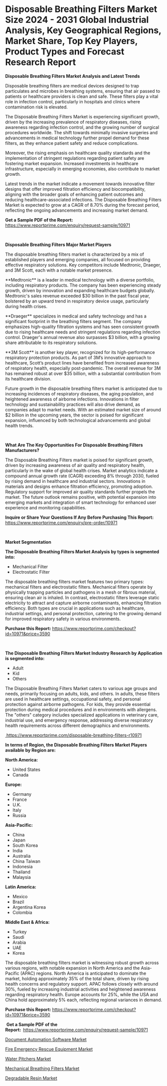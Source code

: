 <p><h1>Disposable Breathing Filters Market Size 2024 - 2031 Global Industrial Analysis, Key Geographical Regions, Market Share, Top Key Players, Product Types and Forecast Research Report</h1></p><p><strong>Disposable Breathing Filters Market Analysis and Latest Trends</strong></p>
<p><p>Disposable breathing filters are medical devices designed to trap particulates and microbes in breathing systems, ensuring that air passed to patients or healthcare providers is clean and safe. These filters play a vital role in infection control, particularly in hospitals and clinics where contamination risk is elevated.</p><p>The Disposable Breathing Filters Market is experiencing significant growth, driven by the increasing prevalence of respiratory diseases, rising awareness regarding infection control, and the growing number of surgical procedures worldwide. The shift towards minimally invasive surgeries and advancements in medical technology further propel demand for these filters, as they enhance patient safety and reduce complications.</p><p>Moreover, the rising emphasis on healthcare quality standards and the implementation of stringent regulations regarding patient safety are fostering market expansion. Increased investments in healthcare infrastructure, especially in emerging economies, also contribute to market growth. </p><p>Latest trends in the market indicate a movement towards innovative filter designs that offer improved filtration efficiency and biocompatibility, aligning with the broader goals of enhancing patient outcomes and reducing healthcare-associated infections. The Disposable Breathing Filters Market is expected to grow at a CAGR of 8.70% during the forecast period, reflecting the ongoing advancements and increasing market demand.</p></p>
<p><strong>Get a Sample PDF of the Report:&nbsp;</strong> <a href="https://www.reportprime.com/enquiry/request-sample/10971">https://www.reportprime.com/enquiry/request-sample/10971</a></p>
<p>&nbsp;</p>
<p><strong>Disposable Breathing Filters Major Market Players</strong></p>
<p><p>The disposable breathing filters market is characterized by a mix of established players and emerging companies, all focused on providing effective respiratory solutions. Key competitors include Medtronic, Draeger, and 3M Scott, each with a notable market presence.</p><p>**Medtronic** is a leader in medical technology with a diverse portfolio, including respiratory products. The company has been experiencing steady growth, driven by innovation and expanding healthcare budgets globally. Medtronic's sales revenue exceeded $30 billion in the past fiscal year, bolstered by an upward trend in respiratory device usage, particularly during health crises.</p><p>**Draeger** specializes in medical and safety technology and has a significant footprint in the breathing filters segment. The company emphasizes high-quality filtration systems and has seen consistent growth due to rising healthcare needs and stringent regulations regarding infection control. Draeger's annual revenue also surpasses $3 billion, with a growing share attributable to its respiratory solutions.</p><p>**3M Scott** is another key player, recognized for its high-performance respiratory protection products. As part of 3M’s innovative approach to healthcare, Scott’s product lines have benefited from increased awareness of respiratory health, especially post-pandemic. The overall revenue for 3M has remained robust at over $35 billion, with a substantial contribution from its healthcare division.</p><p>Future growth in the disposable breathing filters market is anticipated due to increasing incidences of respiratory diseases, the aging population, and heightened awareness of airborne infections. Innovations in filter technology and sustainability practices will also drive demand, as companies adapt to market needs. With an estimated market size of around $2 billion in the upcoming years, the sector is poised for significant expansion, influenced by both technological advancements and global health trends.</p></p>
<p>&nbsp;</p>
<p><strong>What Are The Key Opportunities For Disposable Breathing Filters Manufacturers?</strong></p>
<p><p>The Disposable Breathing Filters market is poised for significant growth, driven by increasing awareness of air quality and respiratory health, particularly in the wake of global health crises. Market analytics indicate a compound annual growth rate (CAGR) exceeding 8% through 2030, fueled by rising demand in healthcare and industrial sectors. Innovations in materials and designs enhance filtration efficiency, promoting adoption. Regulatory support for improved air quality standards further propels the market. The future outlook remains positive, with potential expansion into emerging markets and integration of smart technology for enhanced user experience and monitoring capabilities.</p></p>
<p><strong>Inquire or Share Your Questions If Any Before Purchasing This Report:</strong> <a href="https://www.reportprime.com/enquiry/pre-order/10971">https://www.reportprime.com/enquiry/pre-order/10971</a></p>
<p>&nbsp;</p>
<p><strong>Market Segmentation</strong></p>
<p><strong>The Disposable Breathing Filters Market Analysis by types is segmented into:</strong></p>
<p><ul><li>Mechanical Filter</li><li>Electrostatic Filter</li></ul></p>
<p><p>The disposable breathing filters market features two primary types: mechanical filters and electrostatic filters. Mechanical filters operate by physically trapping particles and pathogens in a mesh or fibrous material, ensuring clean air is inhaled. In contrast, electrostatic filters leverage static electricity to attract and capture airborne contaminants, enhancing filtration efficiency. Both types are crucial in applications such as healthcare, industrial settings, and personal protection, catering to the growing demand for improved respiratory safety in various environments.</p></p>
<p><strong>Purchase this Report:&nbsp;</strong><a href="https://www.reportprime.com/checkout?id=10971&price=3590">https://www.reportprime.com/checkout?id=10971&price=3590</a></p>
<p>&nbsp;</p>
<p><strong>The Disposable Breathing Filters Market Industry Research by Application is segmented into:</strong></p>
<p><ul><li>Adult</li><li>Kid</li><li>Others</li></ul></p>
<p><p>The Disposable Breathing Filters Market caters to various age groups and needs, primarily focusing on adults, kids, and others. In adults, these filters are used in healthcare settings, occupational safety, and personal protection against airborne pathogens. For kids, they provide essential protection during medical procedures and in environments with allergens. The "others" category includes specialized applications in veterinary care, industrial use, and emergency response, addressing diverse respiratory health requirements across different demographics and environments.</p></p>
<p><a href="https://www.reportprime.com/disposable-breathing-filters-r10971">&nbsp;https://www.reportprime.com/disposable-breathing-filters-r10971</a></p>
<p><strong>In terms of Region, the Disposable Breathing Filters Market Players available by Region are:</strong></p>
<p>
    <p> <strong> North America: </strong>
        <ul>
            <li>United States</li>
            <li>Canada</li>
        </ul>
        </p> 
    <p> <strong> Europe: </strong>
        <ul>
            <li>Germany</li>
            <li>France</li>
            <li>U.K.</li>
            <li>Italy</li>
            <li>Russia</li>
        </ul>
        </p> 
    <p> <strong> Asia-Pacific: </strong>
        <ul>
            <li>China</li>
            <li>Japan</li>
            <li>South Korea</li>
            <li>India</li>
            <li>Australia</li>
            <li>China Taiwan</li>
            <li>Indonesia</li>
            <li>Thailand</li>
            <li>Malaysia</li>
        </ul>
        </p> 
    <p> <strong> Latin America: </strong>
        <ul>
            <li>Mexico</li>
            <li>Brazil</li>
            <li>Argentina Korea</li>
            <li>Colombia</li>
        </ul>
        </p> 
    <p> <strong> Middle East & Africa: </strong>
        <ul>
            <li>Turkey</li>
            <li>Saudi</li>
            <li>Arabia</li>
            <li>UAE</li>
            <li>Korea</li>
        </ul>
    </p>
    </p>
<p><p>The disposable breathing filters market is witnessing robust growth across various regions, with notable expansion in North America and the Asia-Pacific (APAC) regions. North America is anticipated to dominate the market, holding approximately 35% of the total share, driven by rising health concerns and regulatory support. APAC follows closely with around 30%, fueled by increasing industrial activities and heightened awareness regarding respiratory health. Europe accounts for 25%, while the USA and China hold approximately 5% each, reflecting regional variances in demand.</p></p>
<p><strong>Purchase this Report: </strong><a href="https://www.reportprime.com/checkout?id=10971&price=3590">https://www.reportprime.com/checkout?id=10971&price=3590</a></p>
<p>&nbsp;<strong>Get a Sample PDF of the Report:&nbsp;&nbsp;</strong><a href="https://www.reportprime.com/enquiry/request-sample/10971">https://www.reportprime.com/enquiry/request-sample/10971</a></p>
<p><strong></strong></p>
<p><p><a href="https://www.linkedin.com/pulse/how-regional-global-trends-shaping-document-automation-software-uifkf?trackingId=o4HRnGTlQgqmHDThP7BWmw%3D%3D">Document Automation Software Market</a></p><p><a href="https://issuu.com/reportprime-2/docs/fire-emergency-rescue-equipment-mar_1df11df0f8754b">Fire Emergency Rescue Equipment Market</a></p><p><a href="https://issuu.com/reportprime-2/docs/water-pitchers-market-size-2030.ppt_18e908e96ff38f">Water Pitchers Market</a></p><p><a href="https://github.com/luckyshygirl/Market-Research-Report-List-6/blob/main/mechanical-breathing-filters-market.md">Mechanical Breathing Filters Market</a></p><p><a href="https://medium.com/@maryroseguilty/the-degradable-resin-market-has-witnessed-significant-growth-in-recent-years-and-this-trend-is-4e0e7a7add94">Degradable Resin Market</a></p></p>